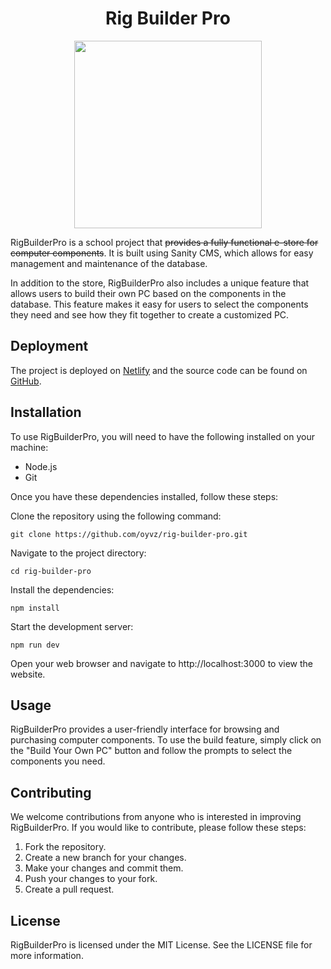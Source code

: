<h1 align="center">Rig Builder Pro</h1>

<p align="center">
    <img width="300" src="https://user-images.githubusercontent.com/110482909/226166288-db7769c3-10fe-44f0-85a6-5db1835897ce.png">
</p>


RigBuilderPro is a school project that ~~provides a fully functional e-store for computer components~~. It is built using Sanity CMS, which allows for easy management and maintenance of the database.

In addition to the store, RigBuilderPro also includes a unique feature that allows users to build their own PC based on the components in the database. This feature makes it easy for users to select the components they need and see how they fit together to create a customized PC.

## Deployment
The project is deployed on [Netlify](https://rigbuilderpro.netlify.app) and the source code can be found on [GitHub](https://github.com/0yvz/Rig-Builder-Pro).

## Installation
To use RigBuilderPro, you will need to have the following installed on your machine:

* Node.js
* Git


Once you have these dependencies installed, follow these steps:

Clone the repository using the following command:

```
git clone https://github.com/oyvz/rig-builder-pro.git
```

Navigate to the project directory:

```
cd rig-builder-pro
```

Install the dependencies:

```
npm install
```

Start the development server:

```
npm run dev
```

Open your web browser and navigate to http://localhost:3000 to view the website.

## Usage
RigBuilderPro provides a user-friendly interface for browsing and purchasing computer components. To use the build feature, simply click on the "Build Your Own PC" button and follow the prompts to select the components you need.

## Contributing
We welcome contributions from anyone who is interested in improving RigBuilderPro. If you would like to contribute, please follow these steps:

1. Fork the repository.
2. Create a new branch for your changes.
3. Make your changes and commit them.
4. Push your changes to your fork.
5. Create a pull request.

## License
RigBuilderPro is licensed under the MIT License. See the LICENSE file for more information.
